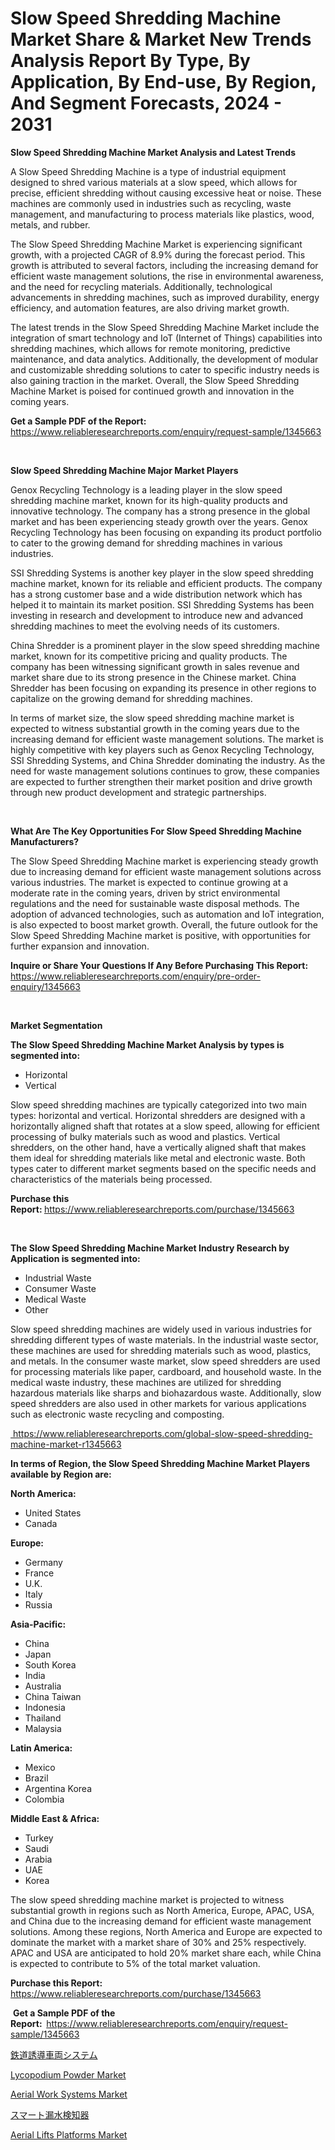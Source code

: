 <p><h1>Slow Speed Shredding Machine Market Share & Market New Trends Analysis Report By Type, By Application, By End-use, By Region, And Segment Forecasts, 2024 - 2031</h1></p><p><strong>Slow Speed Shredding Machine Market Analysis and Latest Trends</strong></p>
<p><p>A Slow Speed Shredding Machine is a type of industrial equipment designed to shred various materials at a slow speed, which allows for precise, efficient shredding without causing excessive heat or noise. These machines are commonly used in industries such as recycling, waste management, and manufacturing to process materials like plastics, wood, metals, and rubber.</p><p>The Slow Speed Shredding Machine Market is experiencing significant growth, with a projected CAGR of 8.9% during the forecast period. This growth is attributed to several factors, including the increasing demand for efficient waste management solutions, the rise in environmental awareness, and the need for recycling materials. Additionally, technological advancements in shredding machines, such as improved durability, energy efficiency, and automation features, are also driving market growth.</p><p>The latest trends in the Slow Speed Shredding Machine Market include the integration of smart technology and IoT (Internet of Things) capabilities into shredding machines, which allows for remote monitoring, predictive maintenance, and data analytics. Additionally, the development of modular and customizable shredding solutions to cater to specific industry needs is also gaining traction in the market. Overall, the Slow Speed Shredding Machine Market is poised for continued growth and innovation in the coming years.</p></p>
<p><strong>Get a Sample PDF of the Report:&nbsp;</strong> <a href="https://www.reliableresearchreports.com/enquiry/request-sample/1345663">https://www.reliableresearchreports.com/enquiry/request-sample/1345663</a></p>
<p>&nbsp;</p>
<p><strong>Slow Speed Shredding Machine Major Market Players</strong></p>
<p><p>Genox Recycling Technology is a leading player in the slow speed shredding machine market, known for its high-quality products and innovative technology. The company has a strong presence in the global market and has been experiencing steady growth over the years. Genox Recycling Technology has been focusing on expanding its product portfolio to cater to the growing demand for shredding machines in various industries.</p><p>SSI Shredding Systems is another key player in the slow speed shredding machine market, known for its reliable and efficient products. The company has a strong customer base and a wide distribution network which has helped it to maintain its market position. SSI Shredding Systems has been investing in research and development to introduce new and advanced shredding machines to meet the evolving needs of its customers.</p><p>China Shredder is a prominent player in the slow speed shredding machine market, known for its competitive pricing and quality products. The company has been witnessing significant growth in sales revenue and market share due to its strong presence in the Chinese market. China Shredder has been focusing on expanding its presence in other regions to capitalize on the growing demand for shredding machines.</p><p>In terms of market size, the slow speed shredding machine market is expected to witness substantial growth in the coming years due to the increasing demand for efficient waste management solutions. The market is highly competitive with key players such as Genox Recycling Technology, SSI Shredding Systems, and China Shredder dominating the industry. As the need for waste management solutions continues to grow, these companies are expected to further strengthen their market position and drive growth through new product development and strategic partnerships.</p></p>
<p>&nbsp;</p>
<p><strong>What Are The Key Opportunities For Slow Speed Shredding Machine Manufacturers?</strong></p>
<p><p>The Slow Speed Shredding Machine market is experiencing steady growth due to increasing demand for efficient waste management solutions across various industries. The market is expected to continue growing at a moderate rate in the coming years, driven by strict environmental regulations and the need for sustainable waste disposal methods. The adoption of advanced technologies, such as automation and IoT integration, is also expected to boost market growth. Overall, the future outlook for the Slow Speed Shredding Machine market is positive, with opportunities for further expansion and innovation.</p></p>
<p><strong>Inquire or Share Your Questions If Any Before Purchasing This Report:</strong> <a href="https://www.reliableresearchreports.com/enquiry/pre-order-enquiry/1345663">https://www.reliableresearchreports.com/enquiry/pre-order-enquiry/1345663</a></p>
<p>&nbsp;</p>
<p><strong>Market Segmentation</strong></p>
<p><strong>The Slow Speed Shredding Machine Market Analysis by types is segmented into:</strong></p>
<p><ul><li>Horizontal</li><li>Vertical</li></ul></p>
<p><p>Slow speed shredding machines are typically categorized into two main types: horizontal and vertical. Horizontal shredders are designed with a horizontally aligned shaft that rotates at a slow speed, allowing for efficient processing of bulky materials such as wood and plastics. Vertical shredders, on the other hand, have a vertically aligned shaft that makes them ideal for shredding materials like metal and electronic waste. Both types cater to different market segments based on the specific needs and characteristics of the materials being processed.</p></p>
<p><strong>Purchase this Report:&nbsp;</strong><a href="https://www.reliableresearchreports.com/purchase/1345663">https://www.reliableresearchreports.com/purchase/1345663</a></p>
<p>&nbsp;</p>
<p><strong>The Slow Speed Shredding Machine Market Industry Research by Application is segmented into:</strong></p>
<p><ul><li>Industrial Waste</li><li>Consumer Waste</li><li>Medical Waste</li><li>Other</li></ul></p>
<p><p>Slow speed shredding machines are widely used in various industries for shredding different types of waste materials. In the industrial waste sector, these machines are used for shredding materials such as wood, plastics, and metals. In the consumer waste market, slow speed shredders are used for processing materials like paper, cardboard, and household waste. In the medical waste industry, these machines are utilized for shredding hazardous materials like sharps and biohazardous waste. Additionally, slow speed shredders are also used in other markets for various applications such as electronic waste recycling and composting.</p></p>
<p><a href="https://www.reliableresearchreports.com/global-slow-speed-shredding-machine-market-r1345663">&nbsp;https://www.reliableresearchreports.com/global-slow-speed-shredding-machine-market-r1345663</a></p>
<p><strong>In terms of Region, the Slow Speed Shredding Machine Market Players available by Region are:</strong></p>
<p>
    <p> <strong> North America: </strong>
        <ul>
            <li>United States</li>
            <li>Canada</li>
        </ul>
        </p> 
    <p> <strong> Europe: </strong>
        <ul>
            <li>Germany</li>
            <li>France</li>
            <li>U.K.</li>
            <li>Italy</li>
            <li>Russia</li>
        </ul>
        </p> 
    <p> <strong> Asia-Pacific: </strong>
        <ul>
            <li>China</li>
            <li>Japan</li>
            <li>South Korea</li>
            <li>India</li>
            <li>Australia</li>
            <li>China Taiwan</li>
            <li>Indonesia</li>
            <li>Thailand</li>
            <li>Malaysia</li>
        </ul>
        </p> 
    <p> <strong> Latin America: </strong>
        <ul>
            <li>Mexico</li>
            <li>Brazil</li>
            <li>Argentina Korea</li>
            <li>Colombia</li>
        </ul>
        </p> 
    <p> <strong> Middle East & Africa: </strong>
        <ul>
            <li>Turkey</li>
            <li>Saudi</li>
            <li>Arabia</li>
            <li>UAE</li>
            <li>Korea</li>
        </ul>
    </p>
    </p>
<p><p>The slow speed shredding machine market is projected to witness substantial growth in regions such as North America, Europe, APAC, USA, and China due to the increasing demand for efficient waste management solutions. Among these regions, North America and Europe are expected to dominate the market with a market share of 30% and 25% respectively. APAC and USA are anticipated to hold 20% market share each, while China is expected to contribute to 5% of the total market valuation.</p></p>
<p><strong>Purchase this Report: </strong><a href="https://www.reliableresearchreports.com/purchase/1345663">https://www.reliableresearchreports.com/purchase/1345663</a></p>
<p>&nbsp;<strong>Get a Sample PDF of the Report:&nbsp;&nbsp;</strong><a href="https://www.reliableresearchreports.com/enquiry/request-sample/1345663">https://www.reliableresearchreports.com/enquiry/request-sample/1345663</a></p>
<p><strong></strong></p>
<p><p><a href="https://github.com/mathieurico66/Market-Research-Report-List-1/blob/main/425959539278.md">鉄道誘導車両システム</a></p><p><a href="https://issuu.com/reportprime-2/docs/lycopodium-powder-market-size-2030.pptx">Lycopodium Powder Market</a></p><p><a href="https://github.com/Sinjinluong3e0awx2m195k76/Market-Research-Report-List-2/blob/main/aerial-work-systems-market.md">Aerial Work Systems Market</a></p><p><a href="https://github.com/SarahFahey88/Market-Research-Report-List-1/blob/main/818453739279.md">スマート漏水検知器</a></p><p><a href="https://github.com/CliffMedina6/Market-Research-Report-List-4/blob/main/aerial-lifts-platforms-market.md">Aerial Lifts Platforms Market</a></p></p>